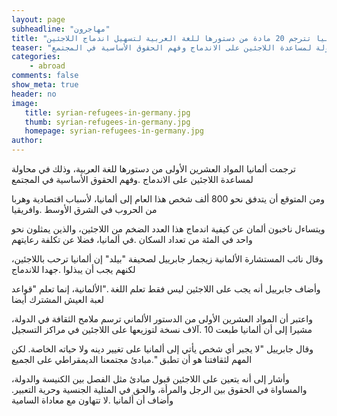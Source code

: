 ```yaml
---
layout: page
subheadline: "مهاجرون"
title: "ألمانيا تترجم 20 مادة من دستورها للغة العربية لتسهيل اندماج اللاجئين"
teaser: "ترجمت ألمانيا المواد العشرين الأولى من دستورها للغة العربية، وذلك في محاولة لمساعدة اللاجئين على الاندماج وفهم الحقوق الأساسية في المجتمع"
categories:
    - abroad
comments: false
show_meta: true
header: no
image:
   title: syrian-refugees-in-germany.jpg
   thumb: syrian-refugees-in-germany.jpg
   homepage: syrian-refugees-in-germany.jpg
author:
---
```



ترجمت ألمانيا المواد العشرين الأولى من دستورها للغة العربية، وذلك في محاولة لمساعدة اللاجئين على الاندماج .وفهم الحقوق الأساسية في المجتمع

ومن المتوقع أن يتدفق نحو 800 ألف شخص هذا العام إلى ألمانيا، لأسباب اقتصادية وهربا من الحروب في الشرق الأوسط .وافريقيا

ويتساءل ناخبون ألمان عن كيفية اندماج هذا العدد الضخم من اللاجئين، والذين يمثلون نحو واحد في المئة من تعداد السكان .في ألمانيا، فضلا عن تكلفة رعايتهم

وقال نائب المستشارة الألمانية زيجمار جابرييل لصحيفة "بيلد" إن ألمانيا ترحب باللاجئين، لكنهم يجب أن يبذلوا .جهدا للاندماج

وأضاف جابرييل أنه يجب على اللاجئين ليس فقط تعلم اللغة ."الألمانية، إنما تعلم "قواعد لعبة العيش المشترك أيضا

واعتبر أن المواد العشرين الأولى من الدستور الألماني ترسم ملامح الثقافة في الدولة، مشيرا إلى أن ألمانيا طبعت 10 .آلاف نسخة لتوزيعها على اللاجئين في مراكز التسجيل

وقال جابرييل "لا يجبر أي شخص يأتي إلى ألمانيا على تغيير دينه ولا حياته الخاصة. لكن المهم لثقافتنا هو أن تطبق ".مبادئ مجتمعنا الديمقراطي على الجميع

وأشار إلى أنه يتعين على اللاجئين قبول مبادئ مثل الفصل بين الكنيسة والدولة، والمساواة في الحقوق بين الرجل والمرأة، والحق في المثلية الجنسية وحرية التعبير. وأضاف أن ألمانيا .لا تتهاون مع معاداة السامية
